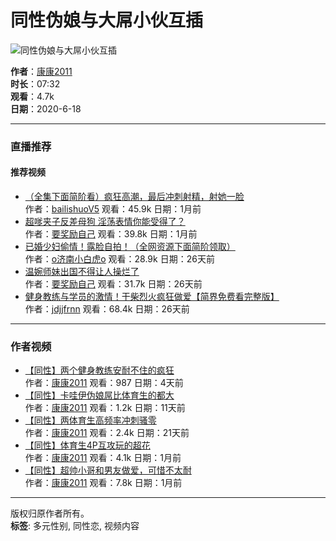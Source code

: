 # 同性伪娘与大屌小伙互插

![同性伪娘与大屌小伙互插](https://img.ml0987.com/thumb/377278.webp)

**作者**：[康康2011](user.htm?author=%E5%BA%B7%E5%BA%B72011)  
**时长**：07:32  
**观看**：4.7k  
**日期**：2020-6-18

---

### 直播推荐
#### 推荐视频
- [（全集下面简阶看）疯狂高潮，最后冲刺射精，射她一脸](video-1036927.htm)  
   作者：[bailishuoV5](user.htm?author=bailishuoV5) 观看：45.9k  日期：1月前
- [超嗲夹子反差母狗 淫荡表情你能受得了？](video-1037092.htm)  
   作者：[要奖励自己](user.htm?author=%E8%A6%81%E5%A5%96%E5%8A%B1%E8%87%AA%E5%B7%B1) 观看：39.8k  日期：1月前
- [已婚少妇偷情！露脸自拍！（全网资源下面简阶领取）](video-1037454.htm)  
   作者：[o济南小白虎o](user.htm?author=o%E6%B5%8E%E5%8D%97%E5%B0%8F%E7%99%BD%E8%99%8Eo) 观看：28.9k  日期：26天前
- [温婉师妹出国不得让人操烂了](video-1037589.htm)  
   作者：[要奖励自己](user.htm?author=%E8%A6%81%E5%A5%96%E5%8A%B1%E8%87%AA%E5%B7%B1) 观看：31.7k  日期：26天前
- [健身教练与学员的激情！干柴烈火疯狂做爱【简界免费看完整版】](video-1038007.htm)  
   作者：[jdjjfrnn](user.htm?author=jdjjfrnn) 观看：68.4k  日期：26天前

---

### 作者视频
- [【同性】两个健身教练安耐不住的疯狂](video-1045182.htm)  
   作者：[康康2011](user.htm?author=%E5%BA%B7%E5%BA%B72011) 观看：987  日期：4天前
- [【同性】卡哇伊伪娘屌比体育生的都大](video-1043140.htm)  
   作者：[康康2011](user.htm?author=%E5%BA%B7%E5%BA%B72011) 观看：1.2k  日期：11天前
- [【同性】两体育生高频率冲刺骚零](video-1039931.htm)  
   作者：[康康2011](user.htm?author=%E5%BA%B7%E5%BA%B72011) 观看：2.4k  日期：21天前
- [【同性】体育生4P互攻玩的超花](video-1034347.htm)  
   作者：[康康2011](user.htm?author=%E5%BA%B7%E5%BA%B72011) 观看：4.1k  日期：1月前
- [【同性】超帅小哥和男友做爱，可惜不太耐](video-1028553.htm)  
   作者：[康康2011](user.htm?author=%E5%BA%B7%E5%BA%B72011) 观看：7.8k  日期：1月前

---

版权归原作者所有。  
**标签**: 多元性别, 同性恋, 视频内容
<!-- tcd_original_link https://hsex.men/video-377278.htm -->
